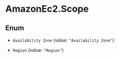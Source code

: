# AmazonEc2.Scope

## Enum


* `Availability Zone` (value: `"Availability Zone"`)

* `Region` (value: `"Region"`)


